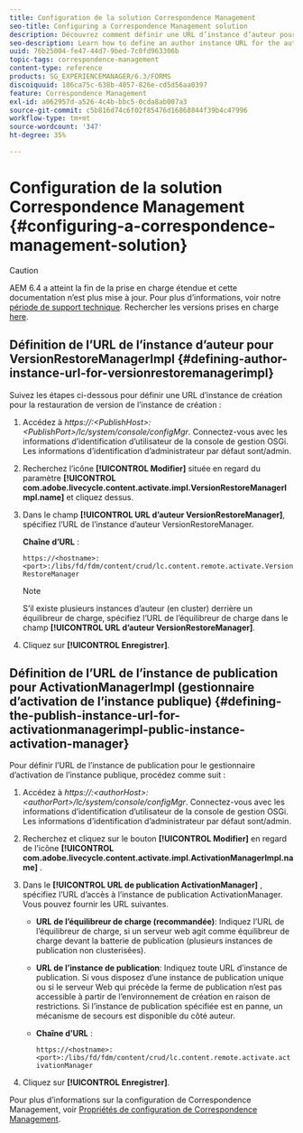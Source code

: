 ```yaml
---
title: Configuration de la solution Correspondence Management
seo-title: Configuring a Correspondence Management solution
description: Découvrez comment définir une URL d’instance d’auteur pour la restauration de la version de l’instance d’auteur et définir l’URL de l’instance de publication pour le gestionnaire d’activation de l’instance publique.
seo-description: Learn how to define an author instance URL for the author instance version restore and define the Publish instance URL for public instance activation manager.
uuid: 76b25004-fe47-44d7-9bed-7c0fd963306b
topic-tags: correspondence-management
content-type: reference
products: SG_EXPERIENCEMANAGER/6.3/FORMS
discoiquuid: 186ca75c-638b-4057-826e-cd5d56aa0397
feature: Correspondence Management
exl-id: a062957d-a526-4c4b-bbc5-0cda8ab007a3
source-git-commit: c5b816d74c6f02f85476d16868844f39b4c47996
workflow-type: tm+mt
source-wordcount: '347'
ht-degree: 35%

---
```


# Configuration de la solution Correspondence Management {#configuring-a-correspondence-management-solution}

>[!CAUTION]
>
>AEM 6.4 a atteint la fin de la prise en charge étendue et cette documentation n’est plus mise à jour. Pour plus d’informations, voir notre [période de support technique](https://helpx.adobe.com/fr/support/programs/eol-matrix.html). Rechercher les versions prises en charge [here](https://experienceleague.adobe.com/docs/?lang=fr).

## Définition de l’URL de l’instance d’auteur pour VersionRestoreManagerImpl {#defining-author-instance-url-for-versionrestoremanagerimpl}

Suivez les étapes ci-dessous pour définir une URL d’instance de création pour la restauration de version de l’instance de création :

1. Accédez à *https://:&lt;PublishHost>:&lt;PublishPort>/lc/system/console/configMgr*. Connectez-vous avec les informations d’identification d’utilisateur de la console de gestion OSGi. Les informations d’identification d’administrateur par défaut sont/admin.
1. Recherchez l’icône **[!UICONTROL Modifier]** située en regard du paramètre **[!UICONTROL com.adobe.livecycle.content.activate.impl.VersionRestoreManagerImpl.name]** et cliquez dessus.
1. Dans le champ **[!UICONTROL URL d’auteur VersionRestoreManager]**, spécifiez l’URL de l’instance d’auteur VersionRestoreManager.

   **Chaîne d’URL** :

   `https://<hostname>:<port>:/libs/fd/fdm/content/crud/lc.content.remote.activate.VersionRestoreManager`

   >[!NOTE]
   >
   >S’il existe plusieurs instances d’auteur (en cluster) derrière un équilibreur de charge, spécifiez l’URL de l’équilibreur de charge dans le champ **[!UICONTROL URL d’auteur VersionRestoreManager]**.

1. Cliquez sur **[!UICONTROL Enregistrer]**.

## Définition de l’URL de l’instance de publication pour ActivationManagerImpl (gestionnaire d’activation de l’instance publique) {#defining-the-publish-instance-url-for-activationmanagerimpl-public-instance-activation-manager}

Pour définir l’URL de l’instance de publication pour le gestionnaire d’activation de l’instance publique, procédez comme suit :

1. Accédez à *https://:&lt;authorHost>:&lt;authorPort>/lc/system/console/configMgr*. Connectez-vous avec les informations d’identification d’utilisateur de la console de gestion OSGi. Les informations d’identification d’administrateur par défaut sont/admin.
1. Recherchez et cliquez sur le bouton **[!UICONTROL Modifier]** en regard de l’icône **[!UICONTROL com.adobe.livecycle.content.activate.impl.ActivationManagerImpl.name]** .
1. Dans le **[!UICONTROL URL de publication ActivationManager]** , spécifiez l’URL d’accès à l’instance de publication ActivationManager. Vous pouvez fournir les URL suivantes.

   * **URL de l’équilibreur de charge (recommandée)**: Indiquez l’URL de l’équilibreur de charge, si un serveur web agit comme équilibreur de charge devant la batterie de publication (plusieurs instances de publication non clusterisées).
   * **URL de l’instance de publication**: Indiquez toute URL d’instance de publication. Si vous disposez d’une instance de publication unique ou si le serveur Web qui précède la ferme de publication n’est pas accessible à partir de l’environnement de création en raison de restrictions. Si l’instance de publication spécifiée est en panne, un mécanisme de secours est disponible du côté auteur.
   * **Chaîne d’URL** :

      `https://<hostname>:<port>:/libs/fd/fdm/content/crud/lc.content.remote.activate.activationManager`

1. Cliquez sur **[!UICONTROL Enregistrer]**.

Pour plus d’informations sur la configuration de Correspondence Management, voir [Propriétés de configuration de Correspondence Management](https://experienceleague.adobe.com/docs/experience-manager-release-information/aem-release-updates/previous-updates/aem-previous-versions.html?lang=fr).
